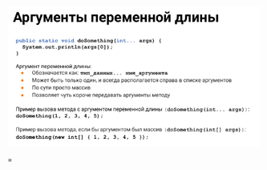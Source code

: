 ![](https://github.com/Extertom/Notebook_my/blob/253ca104b91ebf88757a8c5b679a7756b7fb0e9c/images/%D0%90%D1%80%D0%B3%D1%83%D0%BC%D0%B5%D0%BD%D1%82%D1%8B%20%D0%BF%D0%B5%D1%80%D0%B5%D0%BC%D0%B5%D0%BD%D0%BD%D0%BE%D0%B9%20%D0%B4%D0%BB%D0%B8%D0%BD%D0%BD%D1%8B.png)


=
